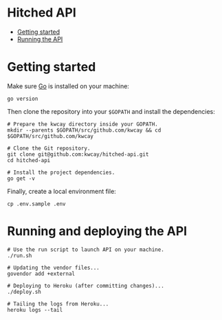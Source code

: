 # Hitched API

- [Getting started](#getting-started)
- [Running the API](#running-the-api)

# Getting started

Make sure [Go](https://golang.org) is installed on your machine:

```shell
go version
```

Then clone the repository into your `$GOPATH` and install the dependencies:

```shell
# Prepare the kwcay directory inside your GOPATH.
mkdir --parents $GOPATH/src/github.com/kwcay && cd $GOPATH/src/github.com/kwcay

# Clone the Git repository.
git clone git@github.com:kwcay/hitched-api.git
cd hitched-api

# Install the project dependencies.
go get -v
```

Finally, create a local environment file:

```shell
cp .env.sample .env
```

# Running and deploying the API

```shell
# Use the run script to launch API on your machine.
./run.sh

# Updating the vendor files...
govendor add +external

# Deploying to Heroku (after committing changes)...
./deploy.sh

# Tailing the logs from Heroku...
heroku logs --tail
```
